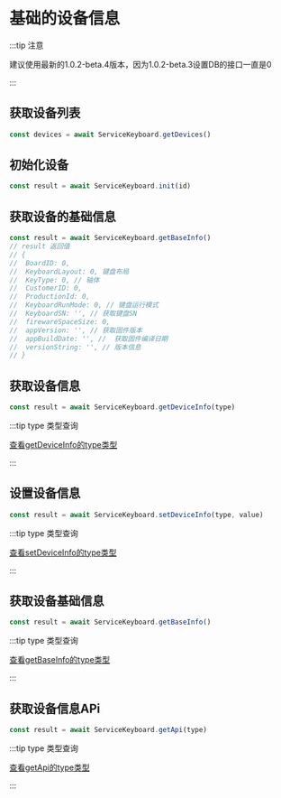 
# 基础的设备信息

:::tip 注意

建议使用最新的1.0.2-beta.4版本，因为1.0.2-beta.3设置DB的接口一直是0

:::

## 获取设备列表

```js
const devices = await ServiceKeyboard.getDevices()
```

## 初始化设备

```js
const result = await ServiceKeyboard.init(id)
```

## 获取设备的基础信息

```js
const result = await ServiceKeyboard.getBaseInfo()
// result 返回值
// {
//  BoardID: 0,
//  KeyboardLayout: 0, 键盘布局
//  KeyType: 0, // 轴体
//  CustomerID: 0,
//  ProductionId: 0,
//  KeyboardRunMode: 0, // 键盘运行模式
//  KeyboardSN: '', // 获取键盘SN
//  firewareSpaceSize: 0,
//  appVersion: '', // 获取固件版本
//  appBuildDate: '', //  获取固件编译日期
//  versionString: '', // 版本信息
// }
```

## 获取设备信息

```js
const result = await ServiceKeyboard.getDeviceInfo(type)
```

:::tip type 类型查询

[查看getDeviceInfo的type类型](/keyboard/type#getDeviceInfo)

:::

## 设置设备信息

```js
const result = await ServiceKeyboard.setDeviceInfo(type, value)
```

:::tip type 类型查询

[查看setDeviceInfo的type类型](/keyboard/type#setDeviceInfo)

:::

## 获取设备基础信息

```js
const result = await ServiceKeyboard.getBaseInfo()
```

:::tip type 类型查询

[查看getBaseInfo的type类型](/keyboard/type#getBaseInfo)

:::

## 获取设备信息APi

```js
const result = await ServiceKeyboard.getApi(type)
```

:::tip type 类型查询

[查看getApi的type类型](/keyboard/type#getApi)

:::
